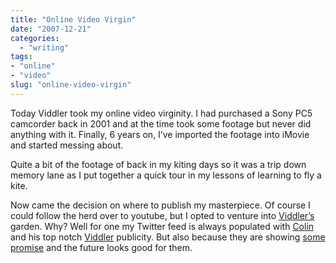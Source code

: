 ```yaml
---
title: "Online Video Virgin"
date: "2007-12-21"
categories: 
  - "writing"
tags:
- "online"
- "video"
slug: "online-video-virgin"
---
```


Today Viddler took my online video virginity. I had purchased a Sony PC5 camcorder back in 2001 and at the time took some footage but never did anything with it. Finally, 6 years on, I’ve imported the footage into iMovie and started messing about.

Quite a bit of the footage of back in my kiting days so it was a trip down memory lane as I put together a quick tour in my lessons of learning to fly a kite.

Now came the decision on where to publish my masterpiece. Of course I could follow the herd over to youtube, but I opted to venture into [Viddler’s][1] garden. Why? Well for one my Twitter feed is always populated with [Colin][2] and his top notch [Viddler][3] publicity. But also because they are showing [some promise][4] and the future looks good for them.

[1]:	https://www.viddler.com/explore/funkylarma
[2]:	https://cdevroe.com/
[3]:	https://www.viddler.com/
[4]:	https://cybernetnews.com/2007/12/18/2007-cybernet-awards-best-sites-for-sharing/
